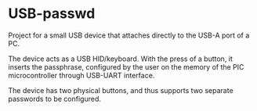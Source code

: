 USB-passwd
=============

Project for a small USB device that attaches directly to the USB-A port of a PC.

The device acts as a USB HID/keyboard. With the press of a button, it inserts the passphrase,
configured by the user on the memory of the PIC microcontroller through USB-UART interface.

The device has two physical buttons, and thus supports two separate passwords to be configured.
